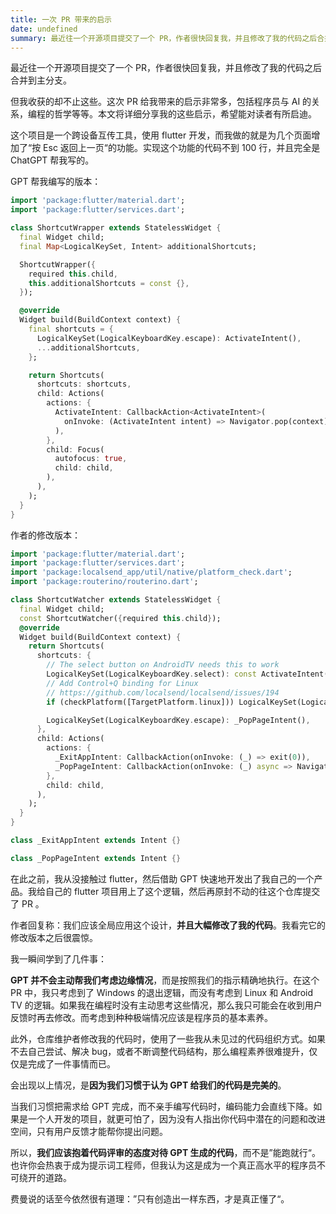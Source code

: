 ```yaml
---
title: 一次 PR 带来的启示
date: undefined
summary: 最近往一个开源项目提交了一个 PR，作者很快回复我，并且修改了我的代码之后合并到主分支。这次 PR 给我带来的启示非常多。
---
```



最近往一个开源项目提交了一个 PR，作者很快回复我，并且修改了我的代码之后合并到主分支。

但我收获的却不止这些。这次 PR 给我带来的启示非常多，包括程序员与 AI 的关系，编程的哲学等等。本文将详细分享我的这些启示，希望能对读者有所启迪。

这个项目是一个跨设备互传工具，使用 flutter 开发，而我做的就是为几个页面增加了“按 Esc 返回上一页“的功能。实现这个功能的代码不到 100 行，并且完全是 ChatGPT 帮我写的。

GPT 帮我编写的版本：

```dart
import 'package:flutter/material.dart';
import 'package:flutter/services.dart';

class ShortcutWrapper extends StatelessWidget {
  final Widget child;
  final Map<LogicalKeySet, Intent> additionalShortcuts;

  ShortcutWrapper({
    required this.child,
    this.additionalShortcuts = const {},
  });

  @override
  Widget build(BuildContext context) {
    final shortcuts = {
      LogicalKeySet(LogicalKeyboardKey.escape): ActivateIntent(),
      ...additionalShortcuts,
    };

    return Shortcuts(
      shortcuts: shortcuts,
      child: Actions(
        actions: {
          ActivateIntent: CallbackAction<ActivateIntent>(
            onInvoke: (ActivateIntent intent) => Navigator.pop(context),
          ),
        },
        child: Focus(
          autofocus: true,
          child: child,
        ),
      ),
    );
  }
}
```

作者的修改版本：

```dart
import 'package:flutter/material.dart';
import 'package:flutter/services.dart';
import 'package:localsend_app/util/native/platform_check.dart';
import 'package:routerino/routerino.dart';

class ShortcutWatcher extends StatelessWidget {
  final Widget child;
  const ShortcutWatcher({required this.child});
  @override
  Widget build(BuildContext context) {
    return Shortcuts(
      shortcuts: {
        // The select button on AndroidTV needs this to work
        LogicalKeySet(LogicalKeyboardKey.select): const ActivateIntent(),
        // Add Control+Q binding for Linux
        // https://github.com/localsend/localsend/issues/194
        if (checkPlatform([TargetPlatform.linux])) LogicalKeySet(LogicalKeyboardKey.control, LogicalKeyboardKey.keyQ): _ExitAppIntent(),

        LogicalKeySet(LogicalKeyboardKey.escape): _PopPageIntent(),
      },
      child: Actions(
        actions: {
          _ExitAppIntent: CallbackAction(onInvoke: (_) => exit(0)),
          _PopPageIntent: CallbackAction(onInvoke: (_) async => Navigator.of(Routerino.context).maybePop()),
        },
        child: child,
      ),
    );
  }
}

class _ExitAppIntent extends Intent {}

class _PopPageIntent extends Intent {}
```

在此之前，我从没接触过 flutter，然后借助 GPT 快速地开发出了我自己的一个产品。我给自己的 flutter 项目用上了这个逻辑，然后再原封不动的往这个仓库提交了 PR 。

作者回复称：我们应该全局应用这个设计，**并且大幅****修改****了我的代码**。我看完它的修改版本之后很震惊。

我一瞬间学到了几件事：

**GPT 并不会主动帮我们考虑边缘情况**，而是按照我们的指示精确地执行。在这个 PR 中，我只考虑到了 Windows 的退出逻辑，而没有考虑到 Linux 和 Android TV 的逻辑。如果我在编程时没有主动思考这些情况，那么我只可能会在收到用户反馈时再去修改。而考虑到种种极端情况应该是程序员的基本素养。

此外，仓库维护者修改我的代码时，使用了一些我从未见过的代码组织方式。如果不去自己尝试、解决 bug，或者不断调整代码结构，那么编程素养很难提升，仅仅是完成了一件事情而已。

会出现以上情况，是**因为我们习惯于认为 GPT 给我们的代码是完美的**。

当我们习惯把需求给 GPT 完成，而不亲手编写代码时，编码能力会直线下降。如果是一个人开发的项目，就更可怕了，因为没有人指出你代码中潜在的问题和改进空间，只有用户反馈才能帮你提出问题。

所以，**我们应该抱着代码评审的态度对待 GPT 生成的代码**，而不是”能跑就行“。也许你会热衷于成为提示词工程师，但我认为这是成为一个真正高水平的程序员不可绕开的道路。

费曼说的话至今依然很有道理：”只有创造出一样东西，才是真正懂了“。


